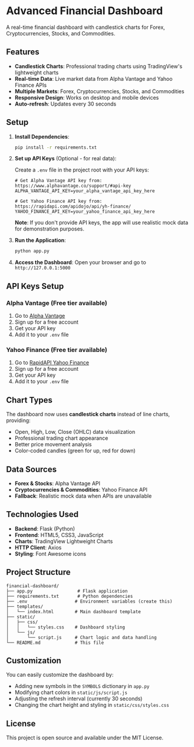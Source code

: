 # Advanced Financial Dashboard

A real-time financial dashboard with candlestick charts for Forex, Cryptocurrencies, Stocks, and Commodities.

## Features

- **Candlestick Charts**: Professional trading charts using TradingView's lightweight charts
- **Real-time Data**: Live market data from Alpha Vantage and Yahoo Finance APIs
- **Multiple Markets**: Forex, Cryptocurrencies, Stocks, and Commodities
- **Responsive Design**: Works on desktop and mobile devices
- **Auto-refresh**: Updates every 30 seconds

## Setup

1. **Install Dependencies**:
   ```bash
   pip install -r requirements.txt
   ```

2. **Set up API Keys** (Optional - for real data):
   
   Create a `.env` file in the project root with your API keys:
   ```
   # Get Alpha Vantage API key from: https://www.alphavantage.co/support/#api-key
   ALPHA_VANTAGE_API_KEY=your_alpha_vantage_api_key_here
   
   # Get Yahoo Finance API key from: https://rapidapi.com/apidojo/api/yh-finance/
   YAHOO_FINANCE_API_KEY=your_yahoo_finance_api_key_here
   ```

   **Note**: If you don't provide API keys, the app will use realistic mock data for demonstration purposes.

3. **Run the Application**:
   ```bash
   python app.py
   ```

4. **Access the Dashboard**:
   Open your browser and go to `http://127.0.0.1:5000`

## API Keys Setup

### Alpha Vantage (Free tier available)
1. Go to [Alpha Vantage](https://www.alphavantage.co/support/#api-key)
2. Sign up for a free account
3. Get your API key
4. Add it to your `.env` file

### Yahoo Finance (Free tier available)
1. Go to [RapidAPI Yahoo Finance](https://rapidapi.com/apidojo/api/yh-finance/)
2. Sign up for a free account
3. Get your API key
4. Add it to your `.env` file

## Chart Types

The dashboard now uses **candlestick charts** instead of line charts, providing:
- Open, High, Low, Close (OHLC) data visualization
- Professional trading chart appearance
- Better price movement analysis
- Color-coded candles (green for up, red for down)

## Data Sources

- **Forex & Stocks**: Alpha Vantage API
- **Cryptocurrencies & Commodities**: Yahoo Finance API
- **Fallback**: Realistic mock data when APIs are unavailable

## Technologies Used

- **Backend**: Flask (Python)
- **Frontend**: HTML5, CSS3, JavaScript
- **Charts**: TradingView Lightweight Charts
- **HTTP Client**: Axios
- **Styling**: Font Awesome icons

## Project Structure

```
financial-dashboard/
├── app.py                 # Flask application
├── requirements.txt       # Python dependencies
├── .env                  # Environment variables (create this)
├── templates/
│   └── index.html        # Main dashboard template
├── static/
│   ├── css/
│   │   └── styles.css    # Dashboard styling
│   └── js/
│       └── script.js     # Chart logic and data handling
└── README.md             # This file
```

## Customization

You can easily customize the dashboard by:
- Adding new symbols in the `SYMBOLS` dictionary in `app.py`
- Modifying chart colors in `static/js/script.js`
- Adjusting the refresh interval (currently 30 seconds)
- Changing the chart height and styling in `static/css/styles.css`

## License

This project is open source and available under the MIT License.
